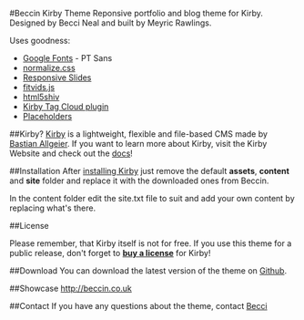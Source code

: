 #Beccin Kirby Theme
Reponsive portfolio and blog theme for Kirby. Designed by Becci Neal and built by Meyric Rawlings.

Uses goodness:

- [Google Fonts](http://www.google.com/fonts/) - PT Sans
- [normalize.css](http://necolas.github.io/normalize.css/)
- [Responsive Slides](http://responsiveslides.com)
- [fitvids.js](http://fitvidsjs.com)
- [html5shiv](http://code.google.com/p/html5shiv/)
- [Kirby Tag Cloud plugin](http://getkirby.com/downloads/plugins)
- [Placeholders](http://placehold.it)

##Kirby?
[Kirby](http://getkirby.com) is a lightweight, flexible and file-based CMS made by [Bastian Allgeier](http://bastianallgeier.com). If you want to learn more about Kirby, visit the Kirby Website and check out the [docs](http://getkirby.com/docs)!

##Installation
After [installing Kirby](http://getkirby.com/docs/getting-started) just remove the default **assets**, **content** and **site** folder and replace it with the downloaded ones from Beccin.

In the content folder edit the site.txt file to suit and add your own content by replacing what's there.

##License


Please remember, that Kirby itself is not for free. If you use this theme for a public release, don't forget to **[buy a license](http://getkirby.com/buy)** for Kirby!

##Download
You can download the latest version of the theme on [Github](https://github.com/meyric/beccin-kirby-theme).

##Showcase
<http://beccin.co.uk>

##Contact
If you have any questions about the theme, contact [Becci](mailto:hello@beccin.co.uk)